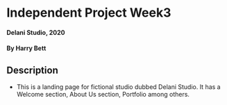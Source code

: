 # Independent Project Week3
#### Delani Studio, 2020  
#### By Harry Bett
## Description
* This is a landing page for fictional studio dubbed Delani Studio. It has a Welcome section, About Us section, Portfolio among others.



